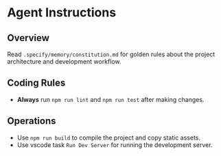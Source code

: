 # Agent Instructions

## Overview

Read `.specify/memory/constitution.md` for golden rules about the project architecture and development workflow.

## Coding Rules

- **Always** run `npm run lint` and `npm run test` after making changes.

## Operations

- Use `npm run build` to compile the project and copy static assets.
- Use vscode task `Run Dev Server` for running the development server.

